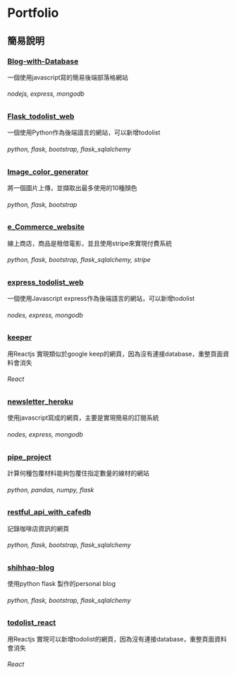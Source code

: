 # Portfolio

## 簡易說明 
### [Blog-with-Database](https://github.com/hao134/Portfolio/tree/main/Blog-with-Database)
一個使用javascript寫的簡易後端部落格網站
###### nodejs, express, mongodb

### [Flask_todolist_web](https://github.com/hao134/Portfolio/tree/main/Flask_todolist_web)
一個使用Python作為後端語言的網站，可以新增todolist
###### python, flask, bootstrap, flask_sqlalchemy

### [Image_color_generator](https://github.com/hao134/Portfolio/tree/main/Image_color_generator)
將一個圖片上傳，並擷取出最多使用的10種顏色
###### python, flask, bootstrap

### [e_Commerce_website](https://github.com/hao134/Portfolio/tree/main/e_Commerce_website)
線上商店，商品是租借電影，並且使用stripe來實現付費系統
###### python, flask, bootstrap, flask_sqlalchemy, stripe

### [express_todolist_web](https://github.com/hao134/Portfolio/tree/main/express_todolist_web)
一個使用Javascript express作為後端語言的網站，可以新增todolist
###### nodes, express, mongodb

### [keeper](https://github.com/hao134/Portfolio/tree/main/keeper)
用Reactjs 實現類似於google keep的網頁，因為沒有連接database，重整頁面資料會消失
###### React

### [newsletter_heroku](https://github.com/hao134/Portfolio/tree/main/newsletter_heroku)
使用javascript寫成的網頁，主要是實現簡易的訂閱系統
###### nodes, express, mongodb

### [pipe_project](https://github.com/hao134/Portfolio/tree/main/pipe_project)
計算何種包覆材料能夠包覆住指定數量的線材的網站
###### python, pandas, numpy, flask

### [restful_api_with_cafedb](https://github.com/hao134/Portfolio/tree/main/restful_api_with_cafedb)
記錄咖啡店資訊的網頁
###### python, flask, bootstrap, flask_sqlalchemy

### [shihhao-blog](https://github.com/hao134/Portfolio/tree/main/shihhao-blog)
使用python flask 製作的personal blog
###### python, flask, bootstrap, flask_sqlalchemy

### [todolist_react](https://github.com/hao134/Portfolio/tree/main/todolist_react)
用Reactjs 實現可以新增todolist的網頁，因為沒有連接database，重整頁面資料會消失
###### React
